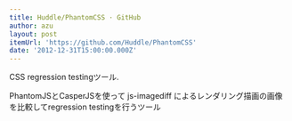 ```yaml
---
title: Huddle/PhantomCSS · GitHub
author: azu
layout: post
itemUrl: 'https://github.com/Huddle/PhantomCSS'
date: '2012-12-31T15:00:00.000Z'
---
```

CSS regression testingツール.

PhantomJSとCasperJSを使って js-imagediff によるレンダリング描画の画像を比較してregression testingを行うツール
